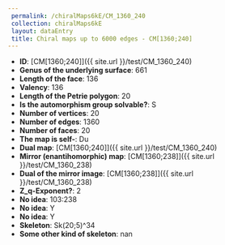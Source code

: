 ```yaml
--- 
 permalink: /chiralMaps6kE/CM_1360_240 
 collection: chiralMaps6kE
 layout: dataEntry
 title: Chiral maps up to 6000 edges - CM[1360;240]
---
```


- **ID**: [CM[1360;240]]({{ site.url }}/test/CM_1360_240)
- **Genus of the underlying surface**: 661
- **Length of the face**: 136
- **Valency**: 136
- **Length of the Petrie polygon**: 20
- **Is the automorphism group solvable?**: S
- **Number of vertices**: 20
- **Number of edges**: 1360
- **Number of faces**: 20
- **The map is self-**: Du
- **Dual map**: [CM[1360;240]]({{ site.url }}/test/CM_1360_240)
- **Mirror (enantihomorphic) map**: [CM[1360;238]]({{ site.url }}/test/CM_1360_238)
- **Dual of the mirror image**: [CM[1360;238]]({{ site.url }}/test/CM_1360_238)
- **Z_q-Exponent?**: 2
- **No idea**:  103:238
- **No idea**: Y
- **No idea**: Y
- **Skeleton**: Sk(20;5)^34
- **Some other kind of skeleton**: nan
